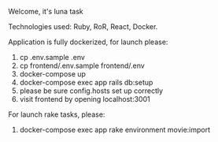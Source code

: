 Welcome, it's luna task

Technologies used: Ruby, RoR, React, Docker.

Application is fully dockerized, for launch please:

1. cp .env.sample .env
2. cp frontend/.env.sample frontend/.env
3. docker-compose up
4. docker-compose exec app rails db:setup
5. please be sure config.hosts set up correctly
6. visit frontend by opening localhost:3001

For launch rake tasks, please:

1. docker-compose exec app rake environment movie:import
